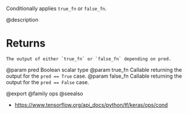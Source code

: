 Conditionally applies `true_fn` or `false_fn`.

@description

# Returns
    The output of either `true_fn` or `false_fn` depending on pred.

@param pred Boolean scalar type
@param true_fn Callable returning the output for the `pred == True` case.
@param false_fn Callable returning the output for the `pred == False` case.

@export
@family ops
@seealso
+ <https://www.tensorflow.org/api_docs/python/tf/keras/ops/cond>
